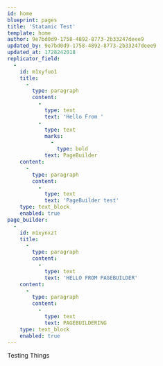 ```yaml
---
id: home
blueprint: pages
title: 'Statamic Test'
template: home
author: 9e7bd0d9-1758-4892-8773-2b33247deee9
updated_by: 9e7bd0d9-1758-4892-8773-2b33247deee9
updated_at: 1728242018
replicator_field:
  -
    id: m1xyfuo1
    title:
      -
        type: paragraph
        content:
          -
            type: text
            text: 'Hello From '
          -
            type: text
            marks:
              -
                type: bold
            text: PageBuilder
    content:
      -
        type: paragraph
        content:
          -
            type: text
            text: 'PageBuilder test'
    type: text_block
    enabled: true
page_builder:
  -
    id: m1xynxzt
    title:
      -
        type: paragraph
        content:
          -
            type: text
            text: 'HELLO FROM PAGEBUILDER'
    content:
      -
        type: paragraph
        content:
          -
            type: text
            text: PAGEBUILDERING
    type: text_block
    enabled: true
---
```

Testing Things